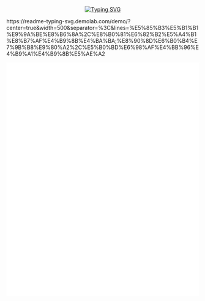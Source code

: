 <p align="center">
  <a href="https://git.io/typing-svg"><img src="https://readme-typing-svg.demolab.com/demo/?center=true&width=500&separator=%3C&lines=%E5%85%B3%E5%B1%B1%E9%9A%BE%E8%B6%8A%2C%E8%B0%81%E6%82%B2%E5%A4%B1%E8%B7%AF%E4%B9%8B%E4%BA%BA;%E8%90%8D%E6%B0%B4%E7%9B%B8%E9%80%A2%2C%E5%B0%BD%E6%98%AF%E4%BB%96%E4%B9%A1%E4%B9%8B%E5%AE%A2" alt="Typing SVG" /></a>
  
</p>
https://readme-typing-svg.demolab.com/demo/?center=true&width=500&separator=%3C&lines=%E5%85%B3%E5%B1%B1%E9%9A%BE%E8%B6%8A%2C%E8%B0%81%E6%82%B2%E5%A4%B1%E8%B7%AF%E4%B9%8B%E4%BA%BA;%E8%90%8D%E6%B0%B4%E7%9B%B8%E9%80%A2%2C%E5%B0%BD%E6%98%AF%E4%BB%96%E4%B9%A1%E4%B9%8B%E5%AE%A2

<p align="center">
  <img src="./github-metrics.svg" alt="github profile"/>
</p>


<!--
**saltwater-fish/saltwater-fish** is a ✨ _special_ ✨ repository because its `README.md` (this file) appears on your GitHub profile.

Here are some ideas to get you started:

- 🔭 I’m currently working on ...
- 🌱 I’m currently learning ...
- 👯 I’m looking to collaborate on ...
- 🤔 I’m looking for help with ...
- 💬 Ask me about ...
- 📫 How to reach me: ...
- 😄 Pronouns: ...
- ⚡ Fun fact: ...
-->
